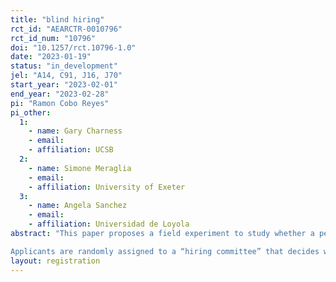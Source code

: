 ```yaml
---
title: "blind hiring"
rct_id: "AEARCTR-0010796"
rct_id_num: "10796"
doi: "10.1257/rct.10796-1.0"
date: "2023-01-19"
status: "in_development"
jel: "A14, C91, J16, J70"
start_year: "2023-02-01"
end_year: "2023-02-28"
pi: "Ramon Cobo Reyes"
pi_other:
  1:
    - name: Gary Charness
    - email: 
    - affiliation: UCSB
  2:
    - name: Simone Meraglia
    - email: 
    - affiliation: University of Exeter
  3:
    - name: Angela Sanchez
    - email: 
    - affiliation: Universidad de Loyola
abstract: "This paper proposes a field experiment to study whether a perception of gender discrimination affects requested wages. People interested in an advertised position can apply using an online portal. After the initial application, participants are randomly allocated to one of two treatments. In the baseline treatment, applicants are asked to fill in a standardized curriculum vitae template, containing information about the applicant’s first name, surname, education, and employment. In a gender-blind treatment, applicants complete a curriculum vitae template in which applicants can only report their initials, so that information about gender is not transmitted.  In both treatments, applicants are asked to request the hourly wage they wish to receive if hired. 
Applicants are randomly assigned to a “hiring committee” that decides who is finally hired. The committee is composed of a predetermined number of people and have to rank a sample of candidates. Depending on the information providing by candidates, the hiring process will be either standard or gender-blind."
layout: registration
---
```


